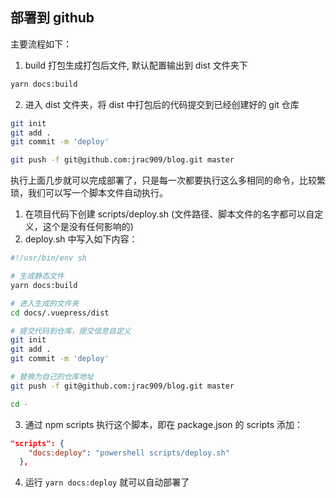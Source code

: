 ## 部署到 github
主要流程如下：
1. build 打包生成打包后文件, 默认配置输出到 dist 文件夹下
``` bash
yarn docs:build
```
2. 进入 dist 文件夹，将 dist 中打包后的代码提交到已经创建好的 git 仓库
``` bash
git init
git add .
git commit -m 'deploy'

git push -f git@github.com:jrac909/blog.git master
```

执行上面几步就可以完成部署了，只是每一次都要执行这么多相同的命令，比较繁琐，我们可以写一个脚本文件自动执行。
1. 在项目代码下创建 scripts/deploy.sh (文件路径、脚本文件的名字都可以自定义，这个是没有任何影响的)
2. deploy.sh 中写入如下内容：
``` bash
#!/usr/bin/env sh

# 生成静态文件
yarn docs:build

# 进入生成的文件夹
cd docs/.vuepress/dist

# 提交代码到仓库，提交信息自定义
git init
git add .
git commit -m 'deploy'

# 替换为自己的仓库地址
git push -f git@github.com:jrac909/blog.git master

cd -
```
3. 通过 npm scripts 执行这个脚本，即在 package.json 的 scripts 添加：
``` json
"scripts": {
    "docs:deploy": "powershell scripts/deploy.sh"
  },
```
4. 运行 `yarn docs:deploy` 就可以自动部署了